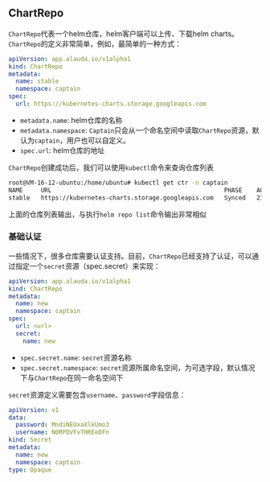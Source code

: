## ChartRepo

`ChartRepo`代表一个helm仓库，helm客户端可以上传、下载helm charts。
`ChartRepo`的定义非常简单，例如，最简单的一种方式：

```yaml
apiVersion: app.alauda.io/v1alpha1
kind: ChartRepo
metadata:
  name: stable
  namespace: captain
spec:
  url: https://kubernetes-charts.storage.googleapis.com
``` 

* `metadata.name`: helm仓库的名称
* `metadata.namespace`: `Captain`只会从一个命名空间中读取`ChartRepo`资源，默认为`captain`，用户也可以自定义。
* `spec.url`: helm仓库的地址

`ChartRepo`创建成功后，我们可以使用`kubectl`命令来查询仓库列表

```bash
root@VM-16-12-ubuntu:/home/ubuntu# kubectl get ctr -n captain
NAME     URL                                                PHASE    AGE
stable   https://kubernetes-charts.storage.googleapis.com   Synced   21m
```

上面的仓库列表输出，与执行`helm repo list`命令输出非常相似

### 基础认证

一些情况下，很多仓库需要认证支持。目前，`ChartRepo`已经支持了认证，可以通过指定一个`secret`资源（spec.secret）来实现：

```yaml
apiVersion: app.alauda.io/v1alpha1
kind: ChartRepo
metadata:
  name: new
  namespace: captain
spec:
  url: <url>
  secret:
    name: new
``` 

* `spec.secret.name`: `secret`资源名称
* `spec.secret.namespace`: `secret`资源所属命名空间，为可选字段，默认情况下与`ChartRepo`在同一命名空间下

`secret`资源定义需要包含`username`、`password`字段信息：

```yaml
apiVersion: v1
data:
  password: MndiNEUxaXlkUmo3
  username: N0RPOVFvTHREeDFn
kind: Secret
metadata:
  name: new
  namespace: captain
type: Opaque
```